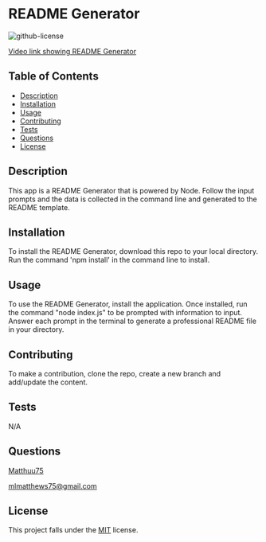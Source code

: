 # README Generator
  ![github-license](https://img.shields.io/badge/License-MIT-red.svg)

  [Video link showing README Generator](https://drive.google.com/file/d/1DjIvlQZMazuuopDWEJ4ekGzJq9CY2Liq/view)

  ## Table of Contents
  * [Description](#description)
  * [Installation](#installation)
  * [Usage](#usage)
  * [Contributing](#contributing)
  * [Tests](#tests)
  * [Questions](#questions)
  * [License](#license)
  
  ## Description
  This app is a README Generator that is powered by Node. Follow the input prompts and the data is collected in the command line and generated to the README template. 

  ## Installation
  To install the README Generator, download this repo to your local directory. Run the command 'npm install' in the command line to install.

  ## Usage
  To use the README Generator, install the application. Once installed, run the command "node index.js" to be prompted with information to input. Answer each prompt in the terminal to generate a professional README file in your directory.

  ## Contributing
  To make a contribution, clone the repo, create a new branch and add/update the content.

  ## Tests
  N/A

  ## Questions
  [Matthuu75](https://github.com/matthuu75)

  mlmatthews75@gmail.com

  ## License
  This project falls under the [MIT](https://choosealicense.com/licenses/mit/) license.